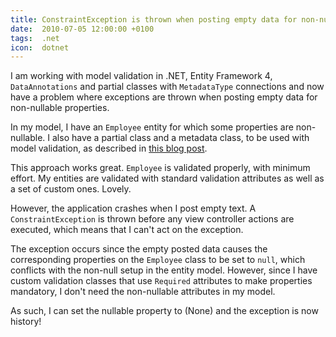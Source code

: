 ```yaml
---
title: ConstraintException is thrown when posting empty data for non-nullable properties
date:  2010-07-05 12:00:00 +0100
tags:  .net
icon:  dotnet
---
```


I am working with model validation in .NET, Entity Framework 4, `DataAnnotations` and
partial classes with `MetadataType` connections and now have a problem where exceptions
are thrown when posting empty data for non-nullable properties.

In my model, I have an `Employee` entity for which some properties are non-nullable.
I also have a partial class and a metadata class, to be used with model validation, 
as described in [this blog post](http://weblogs.asp.net/scottgu/archive/2010/01/15/asp-net-mvc-2-model-validation.aspx#7311799).

This approach works great. `Employee` is validated properly, with minimum effort. My
entities are validated with standard validation attributes as well as a set of custom
ones. Lovely.

However, the application crashes when I post empty text. A `ConstraintException` is
thrown before any view controller actions are executed, which means that I can't act
on the exception.

The exception occurs since the empty posted data causes the corresponding properties
on the `Employee` class to be set to `null`, which conflicts with the non-null setup
in the entity model. However, since I have custom validation classes that use 
`Required` attributes to make properties mandatory, I don't need the non-nullable
attributes in my model. 

As such, I can set the nullable property to (None) and the exception is now history!